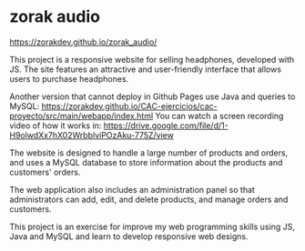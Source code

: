 # zorak audio
https://zorakdev.github.io/zorak_audio/

This project is a responsive website for selling headphones, developed with JS. The site features an attractive and user-friendly interface that allows users to purchase headphones. 

Another version that cannot deploy in Github Pages use Java and queries to MySQL: https://zorakdev.github.io/CAC-ejercicios/cac-proyecto/src/main/webapp/index.html
You can watch a screen recording video of how it works in: https://drive.google.com/file/d/1-H9olwdXx7hX02WrbblviPOzAku-775Z/view 

The website is designed to handle a large number of products and orders, and uses a MySQL database to store information about the products and customers' orders.

The web application also includes an administration panel so that administrators can add, edit, and delete products, and manage orders and customers.

This project is an exercise for improve my web programming skills using JS, Java and MySQL and learn to develop responsive web designs.

